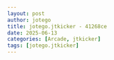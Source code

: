 ```yaml
---
layout: post
author: jotego
title: jotego.jtkicker - 41268ce
date: 2025-06-13
categories: [Arcade, jtkicker]
tags: [jotego.jtkicker]
---
```


